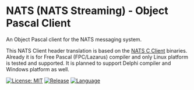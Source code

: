 # NATS (NATS Streaming) - Object Pascal Client

An Object Pascal client for the NATS messaging system.

This NATS Client header translation is based on the [NATS C Client](https://github.com/nats-io/nats.c) binaries. Already it is for Free Pascal (FPC/Lazarus) compiler and only Linux platform is tested and supported. It is planned to support Delphi compiler and Windows platform as well.

[![License: MIT](https://img.shields.io/badge/License-MIT-yellow.svg)](https://opensource.org/licenses/MIT)
[![Release](https://shields.io/badge/Release-v3.3.0--beta2-blue?style=flat)](https://github.com/biot2/nats.pas/releases/tag/v3.3.0-beta2)
[![Language](https://img.shields.io/badge/Language-Object%20Pascal-darkgreen)](https://en.wikipedia.org/wiki/Object_Pascal)


